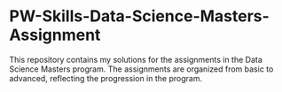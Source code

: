 # PW-Skills-Data-Science-Masters-Assignment

This repository contains my solutions for the assignments in the Data Science Masters program. The assignments are organized from basic to advanced, reflecting the progression in the program.
